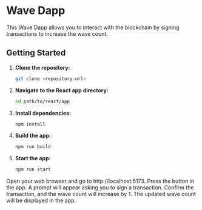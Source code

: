 # Wave Dapp

This Wave Dapp allows you to interact with the blockchain by signing transactions to increase the wave count.

## Getting Started

1. **Clone the repository:**

   ```bash
   git clone <repository-url>
   
2. **Navigate to the React app directory:**

   ```bash
   cd path/to/react/app
   
3. **Install dependencies:**

   ```bash
   npm install

4. **Build the app:**

   ```bash
   npm run build

5. **Start the app:**

   ```bash
   npm run start

Open your web browser and go to http://localhost:5173.
Press the button in the app.
A prompt will appear asking you to sign a transaction.
Confirm the transaction, and the wave count will increase by 1.
The updated wave count will be displayed in the app.
